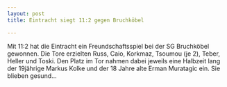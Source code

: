 ```yaml
---
layout: post
title: Eintracht siegt 11:2 gegen Bruchköbel

---
```


Mit 11:2 hat die Eintracht ein Freundschaftsspiel bei der SG Bruchköbel gewonnen. Die Tore erzielten Russ, Caio, Korkmaz, Tsoumou (je 2), Teber, Heller und Toski. Den Platz im Tor nahmen dabei jeweils eine Halbzeit lang der 19jährige Markus Kolke und der 18 Jahre alte Erman Muratagic ein. Sie blieben gesund...


